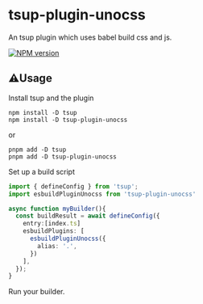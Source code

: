# tsup-plugin-unocss
An tsup plugin which uses babel build css and js.

[![NPM version](https://img.shields.io/npm/v/tsup-plugin-unocss?color=a1b858&label=)](https://www.npmjs.com/package/tsup-plugin-unocss)


## ⚠️Usage 

Install tsup and the plugin

```shell
npm install -D tsup
npm install -D tsup-plugin-unocss
```
or
```shell
pnpm add -D tsup
pnpm add -D tsup-plugin-unocss
```
Set up a build script

```typescript
import { defineConfig } from 'tsup';
import esbuildPluginUnocss from 'tsup-plugin-unocss'

async function myBuilder(){
  const buildResult = await defineConfig({
    entry:[index.ts]
    esbuildPlugins: [
      esbuildPluginUnocss({
        alias: '.',
      })
    ],
  });
}
```

Run your builder.

